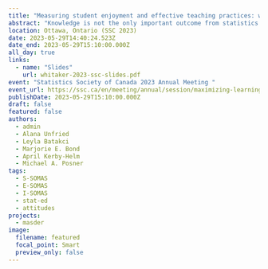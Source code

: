 ```yaml
---
title: "Measuring student enjoyment and effective teaching practices: what works?"
abstract: "Knowledge is not the only important outcome from statistics courses: students’ attitudes and beliefs about statistics have been widely recognized as important outcomes since the 1990s. Within the statistics education research literature, there has been a proliferation of work using surveys to measure student attitudes (e.g., their interest/enjoyment). However, with most widely used research tools for measuring attitudes about statistics, finding evidence of change in attitudes from pre-course to post-course has been a recurring challenge. A new family of instruments - the Surveys of Motivational Attitudes toward Statistics (SOMAS) - has been developed to measure student attitudes, instructor attitudes and practices, and characteristics of the learning environment to provide researchers with a robust view of statistics attitudes within a course. With an eye toward ‘what works’, this presentation provides an overview of these tools along with results from a large pilot implementation."
location: Ottawa, Ontario (SSC 2023)
date: 2023-05-29T14:40:24.523Z
date_end: 2023-05-29T15:10:00.000Z
all_day: true
links:
  - name: "Slides"
    url: whitaker-2023-ssc-slides.pdf
event: "Statistics Society of Canada 2023 Annual Meeting "
event_url: https://ssc.ca/en/meeting/annual/session/maximizing-learning-capacity-a-joyful-environment-statistical-education
publishDate: 2023-05-29T15:10:00.000Z
draft: false
featured: false
authors:
  - admin
  - Alana Unfried
  - Leyla Batakci
  - Marjorie E. Bond
  - April Kerby-Helm
  - Michael A. Posner
tags:
  - S-SOMAS
  - E-SOMAS
  - I-SOMAS
  - stat-ed
  - attitudes
projects:
  - masder
image:
  filename: featured
  focal_point: Smart
  preview_only: false
---
```


